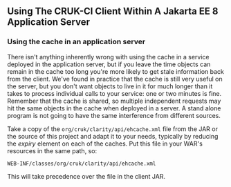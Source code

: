 ## Using The CRUK-CI Client Within A Jakarta EE 8 Application Server

### Using the cache in an application server

There isn't anything inherently wrong with using the cache in a service
deployed in the application server, but if you leave the time objects can
remain in the cache too long you're more likely to get stale information
back from the client. We've found in practice that the cache is still very
useful on the server, but you don't want objects to live in it for much
longer than it takes to process individual calls to your service: one or
two minutes is fine. Remember that the cache is shared, so multiple
independent requests may hit the same objects in the cache when deployed
in a server. A stand alone program is not going to have the same
interference from different sources.

Take a copy of the `org/cruk/clarity/api/ehcache.xml` file from
the JAR or the source of this project and adapt it to your needs, typically
by reducing the _expiry_ element on each of the caches. Put
this file in your WAR's resources in the same path, so:

```
WEB-INF/classes/org/cruk/clarity/api/ehcache.xml
```

This will take precedence over the file in the client JAR.
